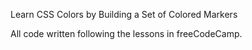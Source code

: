 Learn CSS Colors by Building a Set of Colored Markers

All code written following the lessons in freeCodeCamp.